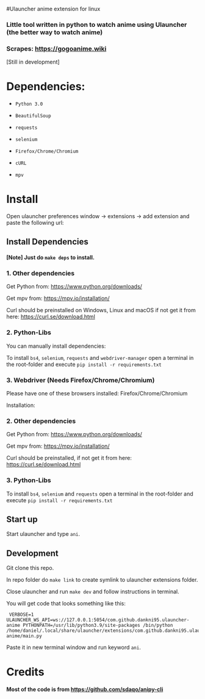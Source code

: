 #Ulauncher anime extension for linux

### Little tool written in python to watch anime using Ulauncher (the better way to watch anime)
### Scrapes: https://gogoanime.wiki

[Still in development]

# Dependencies:
- `Python 3.0`

- `BeautifulSoup`

- `requests`

- `selenium`

- `Firefox/Chrome/Chromium`

- `cURL`

- `mpv`
 

# Install
Open ulauncher preferences window -> extensions -> add extension and paste the following url:


## Install Dependencies

#### [Note] Just do `make deps` to install.
 
### 1. Other dependencies
Get Python from: https://www.python.org/downloads/

Get mpv from: https://mpv.io/installation/

Curl should be preinstalled on Windows, Linux and macOS if not get it from here: https://curl.se/download.html

### 2. Python-Libs
You can manually install dependencies:

To install `bs4`, `selenium`, `requests` and `webdriver-manager` open a terminal in the root-folder and execute `pip install -r requirements.txt`

### 3. Webdriver (Needs Firefox/Chrome/Chromium)

Please have one of these browsers installed: Firefox/Chrome/Chromium 

Installation:

### 2. Other dependencies
Get Python from: https://www.python.org/downloads/

Get mpv from: https://mpv.io/installation/

Curl should be preinstalled, if not get it from here: https://curl.se/download.html

### 3. Python-Libs

To install `bs4`, `selenium` and `requests` open a terminal in the root-folder and execute `pip install -r requirements.txt`

## Start up 
Start ulauncher and type `ani`.


## Development
Git clone this repo.

In repo folder do `make link` to create symlink to ulauncher extensions folder.

Close ulauncher and run `make dev` and follow instructions in terminal.

You will get code that looks something like this:
```
 VERBOSE=1 ULAUNCHER_WS_API=ws://127.0.0.1:5054/com.github.dankni95.ulauncher-anime PYTHONPATH=/usr/lib/python3.9/site-packages /bin/python /home/daniel/.local/share/ulauncher/extensions/com.github.dankni95.ulauncher-anime/main.py
```
Paste it in new terminal window and run keyword `ani`. 


# Credits
#### Most of the code is from https://github.com/sdaqo/anipy-cli
